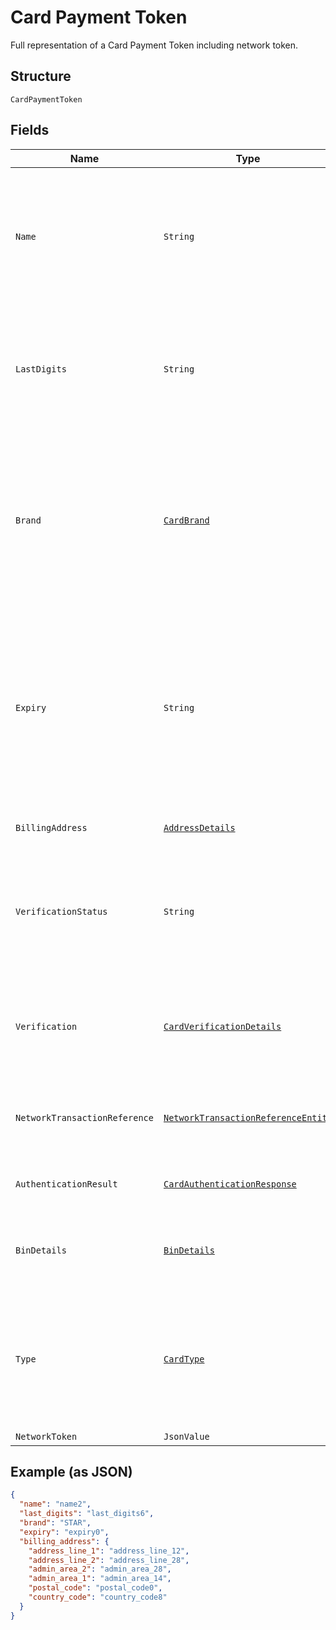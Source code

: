 
# Card Payment Token

Full representation of a Card Payment Token including network token.

## Structure

`CardPaymentToken`

## Fields

| Name | Type | Tags | Description | Getter | Setter |
|  --- | --- | --- | --- | --- | --- |
| `Name` | `String` | Optional | The card holder's name as it appears on the card.<br>**Constraints**: *Minimum Length*: `2`, *Maximum Length*: `300`, *Pattern*: `^[A-Za-z ]+$` | String getName() | setName(String name) |
| `LastDigits` | `String` | Optional | The last digits of the payment card.<br>**Constraints**: *Minimum Length*: `2`, *Maximum Length*: `4`, *Pattern*: `[0-9]{2,}` | String getLastDigits() | setLastDigits(String lastDigits) |
| `Brand` | [`CardBrand`](../../doc/models/card-brand.md) | Optional | The card network or brand. Applies to credit, debit, gift, and payment cards.<br>**Constraints**: *Minimum Length*: `1`, *Maximum Length*: `255`, *Pattern*: `^[A-Z_]+$` | CardBrand getBrand() | setBrand(CardBrand brand) |
| `Expiry` | `String` | Optional | The year and month, in ISO-8601 `YYYY-MM` date format. See [Internet date and time format](https://tools.ietf.org/html/rfc3339#section-5.6).<br>**Constraints**: *Minimum Length*: `7`, *Maximum Length*: `7`, *Pattern*: `^[0-9]{4}-(0[1-9]\|1[0-2])$` | String getExpiry() | setExpiry(String expiry) |
| `BillingAddress` | [`AddressDetails`](../../doc/models/address-details.md) | Optional | Address request details. | AddressDetails getBillingAddress() | setBillingAddress(AddressDetails billingAddress) |
| `VerificationStatus` | `String` | Optional | Verification status of Card.<br>**Constraints**: *Minimum Length*: `1`, *Maximum Length*: `255`, *Pattern*: `^[0-9A-Z_]+$` | String getVerificationStatus() | setVerificationStatus(String verificationStatus) |
| `Verification` | [`CardVerificationDetails`](../../doc/models/card-verification-details.md) | Optional | Card Verification details including the authorization details and 3D SECURE details. | CardVerificationDetails getVerification() | setVerification(CardVerificationDetails verification) |
| `NetworkTransactionReference` | [`NetworkTransactionReferenceEntity`](../../doc/models/network-transaction-reference-entity.md) | Optional | Previous network transaction reference including id in response. | NetworkTransactionReferenceEntity getNetworkTransactionReference() | setNetworkTransactionReference(NetworkTransactionReferenceEntity networkTransactionReference) |
| `AuthenticationResult` | [`CardAuthenticationResponse`](../../doc/models/card-authentication-response.md) | Optional | Results of Authentication such as 3D Secure. | CardAuthenticationResponse getAuthenticationResult() | setAuthenticationResult(CardAuthenticationResponse authenticationResult) |
| `BinDetails` | [`BinDetails`](../../doc/models/bin-details.md) | Optional | Bank Identification Number (BIN) details used to fund a payment. | BinDetails getBinDetails() | setBinDetails(BinDetails binDetails) |
| `Type` | [`CardType`](../../doc/models/card-type.md) | Optional | Type of card. i.e Credit, Debit and so on.<br>**Constraints**: *Minimum Length*: `1`, *Maximum Length*: `255`, *Pattern*: `^[A-Z_]+$` | CardType getType() | setType(CardType type) |
| `NetworkToken` | `JsonValue` | Optional | - | JsonValue getNetworkToken() | setNetworkToken(JsonValue networkToken) |

## Example (as JSON)

```json
{
  "name": "name2",
  "last_digits": "last_digits6",
  "brand": "STAR",
  "expiry": "expiry0",
  "billing_address": {
    "address_line_1": "address_line_12",
    "address_line_2": "address_line_28",
    "admin_area_2": "admin_area_28",
    "admin_area_1": "admin_area_14",
    "postal_code": "postal_code0",
    "country_code": "country_code8"
  }
}
```

